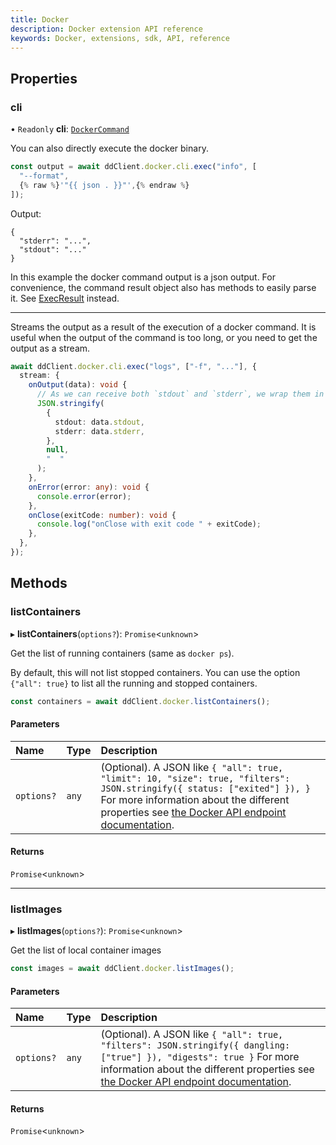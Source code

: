 ```yaml
---
title: Docker 
description: Docker extension API reference
keywords: Docker, extensions, sdk, API, reference
---
```


## Properties

### cli

• `Readonly` **cli**: [`DockerCommand`](DockerCommand.md)

You can also directly execute the docker binary.

```typescript
const output = await ddClient.docker.cli.exec("info", [
  "--format",
  {% raw %}'"{{ json . }}"',{% endraw %}
]);
```

Output:

```
{
  "stderr": "...",
  "stdout": "..."
}
```

In this example the docker command output is a json output.
For convenience, the command result object also has methods to easily parse it. See [ExecResult](ExecResult.md) instead.

---

Streams the output as a result of the execution of a docker command.
It is useful when the output of the command is too long, or you need to get the output as a stream.

```typescript
await ddClient.docker.cli.exec("logs", ["-f", "..."], {
  stream: {
    onOutput(data): void {
      // As we can receive both `stdout` and `stderr`, we wrap them in a JSON object
      JSON.stringify(
        {
          stdout: data.stdout,
          stderr: data.stderr,
        },
        null,
        "  "
      );
    },
    onError(error: any): void {
      console.error(error);
    },
    onClose(exitCode: number): void {
      console.log("onClose with exit code " + exitCode);
    },
  },
});
```

## Methods

### listContainers

▸ **listContainers**(`options?`): `Promise`<`unknown`\>

Get the list of running containers (same as `docker ps`).

By default, this will not list stopped containers.
You can use the option `{"all": true}` to list all the running and stopped containers.

```typescript
const containers = await ddClient.docker.listContainers();
```

#### Parameters

| Name       | Type  | Description                                                                                                                                                                                                                                                                                  |
| :--------- | :---- | :------------------------------------------------------------------------------------------------------------------------------------------------------------------------------------------------------------------------------------------------------------------------------------------- |
| `options?` | `any` | (Optional). A JSON like `{ "all": true, "limit": 10, "size": true, "filters": JSON.stringify({ status: ["exited"] }), }` For more information about the different properties see [the Docker API endpoint documentation](https://docs.docker.com/engine/api/v1.37/#operation/ContainerList). |

#### Returns

`Promise`<`unknown`\>

---

### listImages

▸ **listImages**(`options?`): `Promise`<`unknown`\>

Get the list of local container images

```typescript
const images = await ddClient.docker.listImages();
```

#### Parameters

| Name       | Type  | Description                                                                                                                                                                                                                                                         |
| :--------- | :---- | :------------------------------------------------------------------------------------------------------------------------------------------------------------------------------------------------------------------------------------------------------------------ |
| `options?` | `any` | (Optional). A JSON like `{ "all": true, "filters": JSON.stringify({ dangling: ["true"] }), "digests": true }` For more information about the different properties see [the Docker API endpoint documentation](https://docs.docker.com/engine/api/v1.37/#tag/Image). |

#### Returns

`Promise`<`unknown`\>
